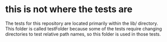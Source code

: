 # this is not where the tests are

The tests for this repository are located primarily within the lib/ directory.
This folder is called testFolder because some of the tests require changing directories to test relative path names, so this folder is used in those tests.

